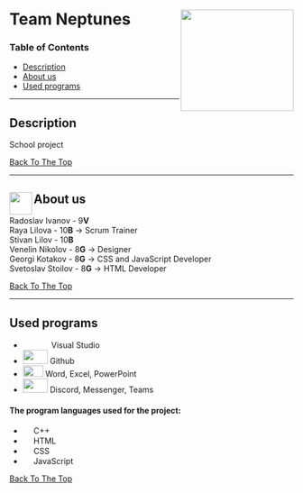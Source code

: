 # Team Neptunes<img align="right" width="200" height="180" src="https://user-images.githubusercontent.com/56883533/123738617-ccb09b00-d8ad-11eb-8b94-2629c2bcc853.png" >



### Table of Contents


- [Description](#description)
- [About us](#about-us)
- [Used programs](#used-programs)

---

## Description


School project


[Back To The Top](#team-Neptunes)

---

## About us<img align="left" width="40" height="40" src="https://user-images.githubusercontent.com/56883533/110394059-70163f80-8074-11eb-97c2-18d7c168f05f.png" >


Radoslav Ivanov - 9**V**    
Raya Lilova - 10**B**  -> Scrum Trainer   
Stivan Lilov - 10**B**    
Venelin Nikolov - 8**G**  ->  Designer    
Georgi Kotakov - 8**G**  ->  CSS and JavaScript Developer  
Svetoslav Stoilov - 8**G**  ->  HTML Developer

[Back To The Top](#team-Neptunes)

---

## Used programs


- &nbsp; &nbsp; 	<img src="https://user-images.githubusercontent.com/56883533/109301809-1b3b2380-7841-11eb-9135-629053817cec.png" width="15px" height="15px"> &nbsp; &nbsp; Visual Studio 
- <img src="https://user-images.githubusercontent.com/56883533/109317992-fdc48480-7855-11eb-9cf0-c792a966ca66.png" width="44px" height="25px"> Github 
-	<img src="https://user-images.githubusercontent.com/56883533/109316804-a7a31180-7854-11eb-8fe9-a6092ca196e4.png" width="36px" height="20px"> Word, Excel, PowerPoint 
-	<img src="https://user-images.githubusercontent.com/56883533/109316818-ab369880-7854-11eb-8ed2-da60a5f73a42.png" width="44px" height="25px"> Discord, Messenger, Teams 
#### The program languages used for the project:

-   <img src="https://user-images.githubusercontent.com/56883533/107850857-59caea00-6e0e-11eb-95b1-95a6346e986d.png" width="15px" height="15px"> C++
-   <img src="https://user-images.githubusercontent.com/56883533/107851048-892e2680-6e0f-11eb-9d9c-3d5e36b1fcf4.png" width="15px" height="15px"> HTML
-   <img src="https://user-images.githubusercontent.com/56883533/107851050-8b908080-6e0f-11eb-918d-bc249e8c40a5.png" width="15px" height="15px"> CSS
-   <img src="https://user-images.githubusercontent.com/56883533/107851052-8df2da80-6e0f-11eb-8a92-f6b1d4405959.png" width="15px" height="15px"> JavaScript

 

[Back To The Top](#team-Neptunes)
